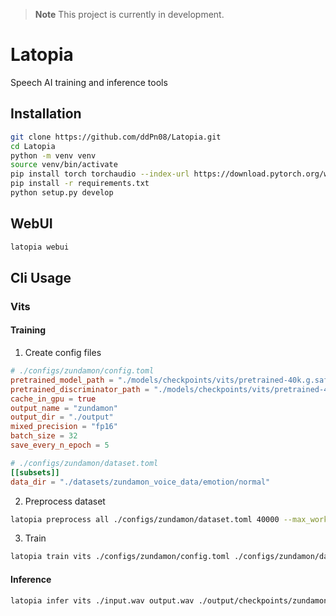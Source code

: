 > **Note**
> This project is currently in development.

# Latopia

Speech AI training and inference tools

## Installation

```bash
git clone https://github.com/ddPn08/Latopia.git
cd Latopia
python -m venv venv
source venv/bin/activate
pip install torch torchaudio --index-url https://download.pytorch.org/whl/cu118
pip install -r requirements.txt
python setup.py develop
```

## WebUI

```bash
latopia webui
```

## Cli Usage

### Vits

#### Training

1. Create config files

```toml
# ./configs/zundamon/config.toml
pretrained_model_path = "./models/checkpoints/vits/pretrained-40k.g.safetensors"
pretrained_discriminator_path = "./models/checkpoints/vits/pretrained-40k.d.safetensors"
cache_in_gpu = true
output_name = "zundamon"
output_dir = "./output"
mixed_precision = "fp16"
batch_size = 32
save_every_n_epoch = 5
```

```toml
# ./configs/zundamon/dataset.toml
[[subsets]]
data_dir = "./datasets/zundamon_voice_data/emotion/normal"
```

2. Preprocess dataset

```bash
latopia preprocess all ./configs/zundamon/dataset.toml 40000 --max_workers 8 --device cuda --f0_method harvest
```

3. Train

```bash
latopia train vits ./configs/zundamon/config.toml ./configs/zundamon/dataset.toml  --vits_config_path ./configs/vits/40k.toml --device cuda
```

#### Inference

```bash
latopia infer vits ./input.wav output.wav ./output/checkpoints/zundamon-30-G.safetensors ./models/encoders/checkpoint_best_legacy_500.pt --device cuda --torch_dtype fp16 --f0_method harvest
```
